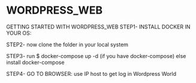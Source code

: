 # WORDPRESS_WEB

GETTING STARTED WITH WORDPRESS_WEB
STEP1-
INSTALL DOCKER IN YOUR OS:

STEP2-
now clone the folder in your local system

STEP3-
run 
 $  docker-compose up -d         (if you have docker-compose)
else
install docker-compose

STEP4-
GO TO BROWSER:
use IP host to get log in Wordpress World


